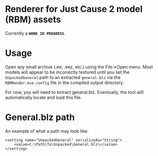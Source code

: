 Renderer for Just Cause 2 model (RBM) assets
==============

Currently a **```WORK IN PROGRESS```**.

Usage
==============
Open any small archive (.ee, .eez, etc.) using the File->Open menu. Most models will appear to be incorrectly textured until you set the ```UnpackedGeneral``` path to an extracted ```general.blz``` via the ```RBMRender.exe.config``` file in the compiled output directory.

For now, you will need to extract general.blz. Eventually, the tool will automatically locate and load this file.

General.blz path
===============
An example of what a path may look like:

```
<setting name="UnpackedGeneral" serializeAs="String">
    <value>C:\Path\To\Unpacked\General.blz\</value>
</setting>
```

